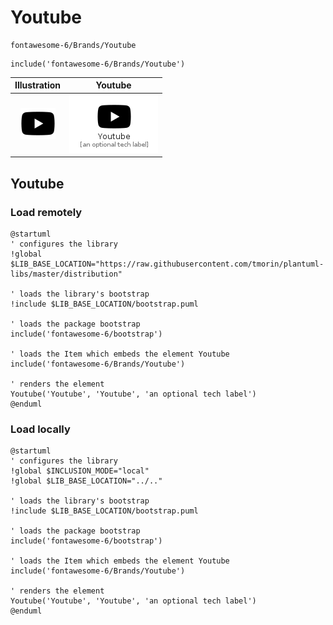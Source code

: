 # Youtube


```text
fontawesome-6/Brands/Youtube
```

```text
include('fontawesome-6/Brands/Youtube')
```



| Illustration | Youtube |
| :---: | :---: |
| ![illustration for Illustration](../../fontawesome-6/Brands/Youtube.png) | ![illustration for Youtube](../../fontawesome-6/Brands/Youtube.Local.png) |




## Youtube

### Load remotely
```plantuml
@startuml
' configures the library
!global $LIB_BASE_LOCATION="https://raw.githubusercontent.com/tmorin/plantuml-libs/master/distribution"

' loads the library's bootstrap
!include $LIB_BASE_LOCATION/bootstrap.puml

' loads the package bootstrap
include('fontawesome-6/bootstrap')

' loads the Item which embeds the element Youtube
include('fontawesome-6/Brands/Youtube')

' renders the element
Youtube('Youtube', 'Youtube', 'an optional tech label')
@enduml
```

### Load locally
```plantuml
@startuml
' configures the library
!global $INCLUSION_MODE="local"
!global $LIB_BASE_LOCATION="../.."

' loads the library's bootstrap
!include $LIB_BASE_LOCATION/bootstrap.puml

' loads the package bootstrap
include('fontawesome-6/bootstrap')

' loads the Item which embeds the element Youtube
include('fontawesome-6/Brands/Youtube')

' renders the element
Youtube('Youtube', 'Youtube', 'an optional tech label')
@enduml
```

